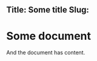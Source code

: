 Title: Some title
Slug: 
-----------------------------------------------------

# Some document

And the document has content.

